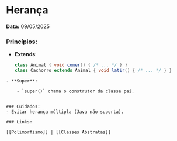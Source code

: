 # Herança  
**Data:** 09/05/2025  

### Princípios:  
- **Extends**:  
  ```java
  class Animal { void comer() { /* ... */ } }
  class Cachorro extends Animal { void latir() { /* ... */ } }
```
- **Super**:
    
    - `super()` chama o construtor da classe pai.
        

### Cuidados:
- Evitar herança múltipla (Java não suporta).

### Links:

[[Polimorfismo]] | [[Classes Abstratas]]